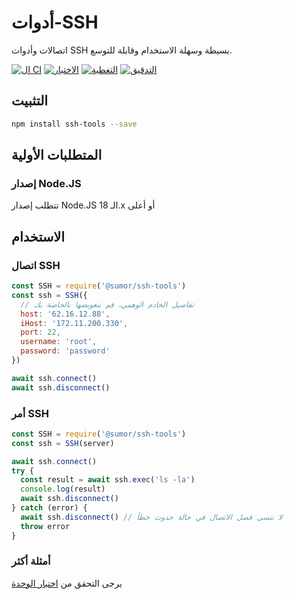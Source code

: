 # أدوات-SSH

اتصالات وأدوات SSH بسيطة وسهلة الاستخدام وقابلة للتوسع.

[![ال CI](https://github.com/sumor-cloud/ssh-tools/actions/workflows/ci.yml/badge.svg)](https://github.com/sumor-cloud/ssh-tools/actions/workflows/ci.yml)
[![الاختبار](https://github.com/sumor-cloud/ssh-tools/actions/workflows/ut.yml/badge.svg)](https://github.com/sumor-cloud/ssh-tools/actions/workflows/ut.yml)
[![التغطية](https://github.com/sumor-cloud/ssh-tools/actions/workflows/coverage.yml/badge.svg)](https://github.com/sumor-cloud/ssh-tools/actions/workflows/coverage.yml)
[![التدقيق](https://github.com/sumor-cloud/ssh-tools/actions/workflows/audit.yml/badge.svg)](https://github.com/sumor-cloud/ssh-tools/actions/workflows/audit.yml)

## التثبيت

```bash
npm install ssh-tools --save
```

## المتطلبات الأولية

### إصدار Node.JS

تتطلب إصدار Node.JS الـ 18.x أو أعلى

## الاستخدام

### اتصال SSH

```javascript
const SSH = require('@sumor/ssh-tools')
const ssh = SSH({
  // تفاصيل الخادم الوهمي، قم بتعويضها بالخاصة بك
  host: '62.16.12.88',
  iHost: '172.11.200.330',
  port: 22,
  username: 'root',
  password: 'password'
})

await ssh.connect()
await ssh.disconnect()
```

### أمر SSH

```javascript
const SSH = require('@sumor/ssh-tools')
const ssh = SSH(server)

await ssh.connect()
try {
  const result = await ssh.exec('ls -la')
  console.log(result)
  await ssh.disconnect()
} catch (error) {
  await ssh.disconnect() // لا تنسى فصل الاتصال في حالة حدوث خطأ
  throw error
}
```

### أمثلة أكثر

يرجى التحقق من [اختبار الوحدة](https://github.com/sumor-cloud/ssh-tools/tree/main/test)
